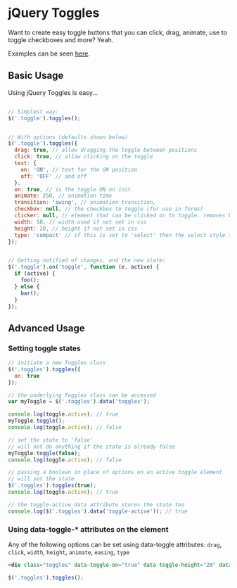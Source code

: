 # jQuery Toggles

Want to create easy toggle buttons that you can click, drag, animate, use to toggle checkboxes and more? Yeah.

Examples can be seen [here](http://simontabor.com/toggles/).


## Basic Usage

Using jQuery Toggles is easy...

```javascript

// Simplest way:
$('.toggle').toggles();


// With options (defaults shown below)
$('.toggle').toggles({
  drag: true, // allow dragging the toggle between positions
  click: true, // allow clicking on the toggle
  text: {
    on: 'ON', // text for the ON position
    off: 'OFF' // and off
  },
  on: true, // is the toggle ON on init
  animate: 250, // animation time
  transition: 'swing', // animation transition,
  checkbox: null, // the checkbox to toggle (for use in forms)
  clicker: null, // element that can be clicked on to toggle. removes binding from the toggle itself (use nesting)
  width: 50, // width used if not set in css
  height: 20, // height if not set in css
  type: 'compact' // if this is set to 'select' then the select style toggle will be used
});


// Getting notified of changes, and the new state:
$('.toggle').on('toggle', function (e, active) {
  if (active) {
    foo();
  } else {
    bar();
  }
});

```

## Advanced Usage

### Setting toggle states

```javascript
// initiate a new Toggles class
$('.toggles').toggles({
  on: true
});

// the underlying Toggles class can be accessed
var myToggle = $('.toggles').data('toggles');

console.log(toggle.active); // true
myToggle.toggle();
console.log(toggle.active); // false

// set the state to 'false'
// will not do anything if the state is already false
myToggle.toggle(false);
console.log(toggle.active); // false

// passing a boolean in place of options on an active toggle element
// will set the state
$('.toggles').toggles(true);
console.log(toggle.active); // true

// the toggle-active data attribute stores the state too
console.log($('.toggles').data('toggle-active')); // true
```

### Using data-toggle-\* attributes on the element

Any of the following options can be set using data-toggle attributes: `drag`, `click`, `width`, `height`, `animate`, `easing`, `type`
```html
<div class="toggles" data-toggle-on="true" data-toggle-height="20" data-toggle-width="60"></div>
```
```javascript
$('.toggles').toggles();
```
